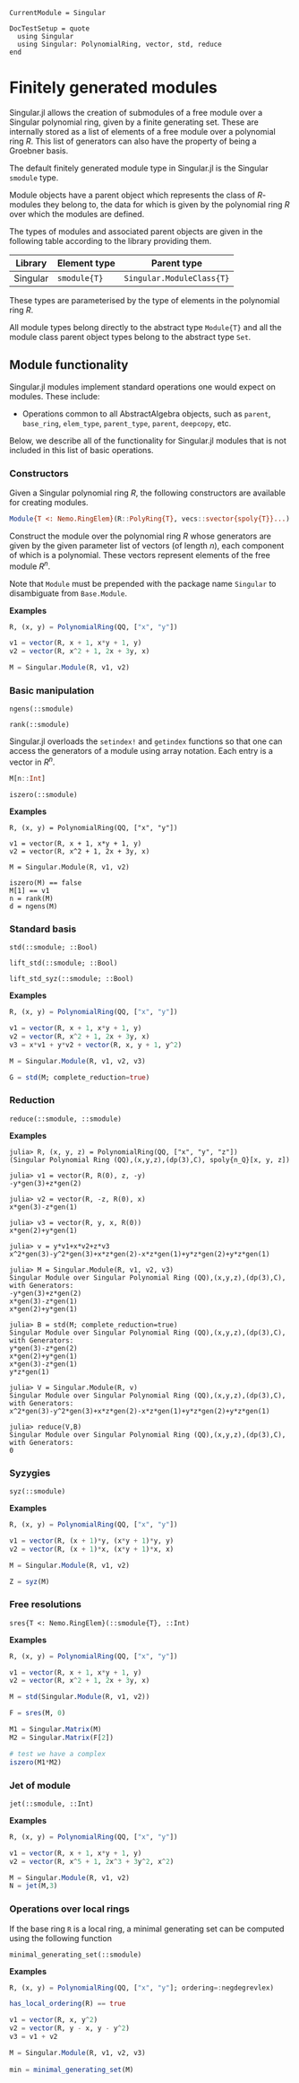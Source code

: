 ```@meta
CurrentModule = Singular
```

```@meta
DocTestSetup = quote
  using Singular
  using Singular: PolynomialRing, vector, std, reduce
end
```

# Finitely generated modules

Singular.jl allows the creation of submodules of a free module over a Singular polynomial
ring, given by a finite generating set. These are internally stored as a list of elements
of a free module over a polynomial ring $R$. This list of generators can also 
have the property of being a Groebner basis.

The default finitely generated module type in Singular.jl is the Singular `smodule` type.

Module objects have a parent object which represents the class of $R$-modules they belong
to, the data for which is given by the polynomial ring $R$ over which the modules are
defined.

The types of modules and associated parent objects are given in the following table
according to the library providing them.

 Library        | Element type    | Parent type
----------------|-----------------|--------------------------
Singular        | `smodule{T}`    | `Singular.ModuleClass{T}`

These types are parameterised by the type of elements in the polynomial ring $R$.

All module types belong directly to the abstract type `Module{T}` and
all the module class parent object types belong to the abstract type `Set`.

## Module functionality

Singular.jl modules implement standard operations one would expect on modules.
These include:

 * Operations common to all AbstractAlgebra objects, such as `parent`, `base_ring`,
   `elem_type`, `parent_type`, `parent`, `deepcopy`, etc.

Below, we describe all of the functionality for Singular.jl modules that is not included
in this list of basic operations.

### Constructors

Given a Singular polynomial ring $R$, the following constructors are available for
creating modules.

```julia
Module{T <: Nemo.RingElem}(R::PolyRing{T}, vecs::svector{spoly{T}}...)
```

Construct the module over the polynomial ring $R$ whose generators are given 
by the given parameter list of vectors (of length $n$), each component of which is a
polynomial. These vectors represent elements of the free module $R^n$.

Note that `Module` must be prepended with the package name `Singular` to disambiguate
from `Base.Module`.

**Examples**

```julia
R, (x, y) = PolynomialRing(QQ, ["x", "y"])

v1 = vector(R, x + 1, x*y + 1, y)
v2 = vector(R, x^2 + 1, 2x + 3y, x)

M = Singular.Module(R, v1, v2)
```

### Basic manipulation

```@docs
ngens(::smodule)
```

```@docs
rank(::smodule)
```

Singular.jl overloads the `setindex!` and `getindex` functions so that one can access
the generators of a module using array notation. Each entry is a vector in $R^n$.

```julia
M[n::Int]
```

```@docs
iszero(::smodule)
```

**Examples**

```
R, (x, y) = PolynomialRing(QQ, ["x", "y"])

v1 = vector(R, x + 1, x*y + 1, y)
v2 = vector(R, x^2 + 1, 2x + 3y, x)

M = Singular.Module(R, v1, v2)

iszero(M) == false
M[1] == v1
n = rank(M)
d = ngens(M)
```

### Standard basis

```@docs
std(::smodule; ::Bool)
```

```@docs
lift_std(::smodule; ::Bool)
```

```@docs
lift_std_syz(::smodule; ::Bool)
```
**Examples**

```julia
R, (x, y) = PolynomialRing(QQ, ["x", "y"])

v1 = vector(R, x + 1, x*y + 1, y)
v2 = vector(R, x^2 + 1, 2x + 3y, x)
v3 = x*v1 + y*v2 + vector(R, x, y + 1, y^2)

M = Singular.Module(R, v1, v2, v3)

G = std(M; complete_reduction=true)
```

### Reduction

```@docs
reduce(::smodule, ::smodule)
```

**Examples**

```jldoctest
julia> R, (x, y, z) = PolynomialRing(QQ, ["x", "y", "z"])
(Singular Polynomial Ring (QQ),(x,y,z),(dp(3),C), spoly{n_Q}[x, y, z])

julia> v1 = vector(R, R(0), z, -y)
-y*gen(3)+z*gen(2)

julia> v2 = vector(R, -z, R(0), x)
x*gen(3)-z*gen(1)

julia> v3 = vector(R, y, x, R(0))
x*gen(2)+y*gen(1)

julia> v = y*v1+x*v2+z*v3
x^2*gen(3)-y^2*gen(3)+x*z*gen(2)-x*z*gen(1)+y*z*gen(2)+y*z*gen(1)

julia> M = Singular.Module(R, v1, v2, v3)
Singular Module over Singular Polynomial Ring (QQ),(x,y,z),(dp(3),C), with Generators:
-y*gen(3)+z*gen(2)
x*gen(3)-z*gen(1)
x*gen(2)+y*gen(1)

julia> B = std(M; complete_reduction=true)
Singular Module over Singular Polynomial Ring (QQ),(x,y,z),(dp(3),C), with Generators:
y*gen(3)-z*gen(2)
x*gen(2)+y*gen(1)
x*gen(3)-z*gen(1)
y*z*gen(1)

julia> V = Singular.Module(R, v)
Singular Module over Singular Polynomial Ring (QQ),(x,y,z),(dp(3),C), with Generators:
x^2*gen(3)-y^2*gen(3)+x*z*gen(2)-x*z*gen(1)+y*z*gen(2)+y*z*gen(1)

julia> reduce(V,B)
Singular Module over Singular Polynomial Ring (QQ),(x,y,z),(dp(3),C), with Generators:
0

```

### Syzygies

```@docs
syz(::smodule)
```

**Examples**

```julia
R, (x, y) = PolynomialRing(QQ, ["x", "y"])

v1 = vector(R, (x + 1)*y, (x*y + 1)*y, y)
v2 = vector(R, (x + 1)*x, (x*y + 1)*x, x)

M = Singular.Module(R, v1, v2)

Z = syz(M)
```

### Free resolutions

```@docs
sres{T <: Nemo.RingElem}(::smodule{T}, ::Int)
```

**Examples**

```julia
R, (x, y) = PolynomialRing(QQ, ["x", "y"])

v1 = vector(R, x + 1, x*y + 1, y)
v2 = vector(R, x^2 + 1, 2x + 3y, x)

M = std(Singular.Module(R, v1, v2))

F = sres(M, 0)

M1 = Singular.Matrix(M)
M2 = Singular.Matrix(F[2])

# test we have a complex
iszero(M1*M2)
```

### Jet of module

```@docs
jet(::smodule, ::Int)
```

**Examples**

```julia
R, (x, y) = PolynomialRing(QQ, ["x", "y"])

v1 = vector(R, x + 1, x*y + 1, y)
v2 = vector(R, x^5 + 1, 2x^3 + 3y^2, x^2)

M = Singular.Module(R, v1, v2)
N = jet(M,3)
```

### Operations over local rings

If the base ring `R` is a local ring, a minimal generating set can be computed
using the following function

```@docs
minimal_generating_set(::smodule)
```

**Examples**

```julia
R, (x, y) = PolynomialRing(QQ, ["x", "y"]; ordering=:negdegrevlex)

has_local_ordering(R) == true

v1 = vector(R, x, y^2)
v2 = vector(R, y - x, y - y^2)
v3 = v1 + v2

M = Singular.Module(R, v1, v2, v3)
   
min = minimal_generating_set(M)
```
